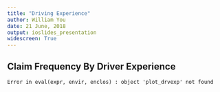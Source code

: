 ```yaml
---
title: "Driving Experience"
author: William You
date: 21 June, 2018
output: ioslides_presentation
widescreen: True
---
```


<style>
.footer {
    color: black;
    background: #E8E8E8;
    position: fixed;
    top: 90%;
    text-align:center;
    width:100%;
}
</style>

## Claim Frequency By Driver Experience








```
Error in eval(expr, envir, enclos) : object 'plot_drvexp' not found
```

